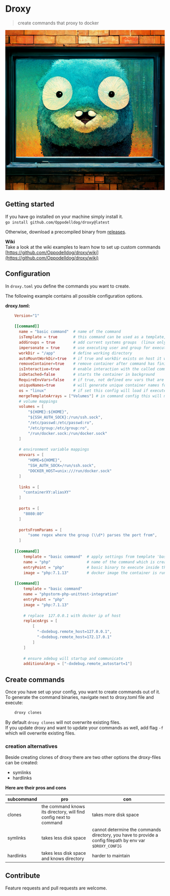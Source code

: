 # Droxy
> create commands that proxy to docker
  

![DROXY](droxy.png)

## Getting started
If you have go installed on your machine simply install it.  
```go install github.com/Oppodelldog/droxy@latest```  

Otherwise, download a precompiled binary from [releases](https://github.com/Oppodelldog/droxy/releases).  

**Wiki**  
Take a look at the wiki examples to learn how to set up custom commands  
[https://github.com/Oppodelldog/droxy/wiki](https://github.com/Oppodelldog/droxy/wiki)


## Configuration
In ```droxy.toml``` you define the commands you want to create.   

The following example contains all possible configuration options.

**droxy.toml:**  
```TOML
    Version="1"

    [[command]]
      name = "basic command"  # name of the command
      isTemplate = true       # this command can be used as a template, no command will be created
      addGroups = true        # add current systems groups  (linux only)
      impersonate = true      # use executing user and group for execution in the container (linux only)
      workDir = "/app"        # define working directory
      autoMountWorkDir=true   # if true and workDir exists on host it will be added to volume mounts
      removeContainer=true    # remove container after command has finished
      isInteractive=true      # enable interaction with the called command
      isDetached=false        # starts the container in background
      RequireEnvVars=false    # if true, not defined env vars that are configured will lead to an error
      uniqueNames=true        # will generate unique container names for every run.
      os = "linux"            # if set this config will load if executed on linux. 
      mergeTemplateArrays = ["Volumes"] # in command config this will merge Volumes instead of overwriting them
      # volume mappings
      volumes = [
          "${HOME}:${HOME}",
          "${SSH_AUTH_SOCK}:/run/ssh.sock",
          "/etc/passwd:/etc/passwd:ro",
          "/etc/group:/etc/group:ro",
          "/run/docker.sock:/run/docker.sock"
      ]

      # environment variable mappings
      envvars = [
          "HOME=${HOME}",
          "SSH_AUTH_SOCK=/run/ssh.sock",
          "DOCKER_HOST=unix:///run/docker.sock"
      ]

      links = [
        "containerXY:aliasXY"
      ]

      ports = [
        "8080:80"
      ]

      portsFromParams = [
          "some regex where the group (\\d*) parses the port from",
      ]

    [[command]]
        template = "basic command"  # apply settings from template 'basic command' to this command
    	name = "php"                # name of the command which is created by calling 'docker-proxy symlinks'
    	entryPoint = "php"          # basic binary to execute inside the container
    	image = "php:7.1.13"        # docker image the container is run on

    [[command]]
        template = "basic command"
    	name = "phpstorm-php-unittest-integration"
    	entryPoint = "php"
    	image = "php:7.1.13"

    	# replace  127.0.0.1 with docker ip of host
        replaceArgs = [
            [
              "-dxdebug.remote_host=127.0.0.1",
              "-dxdebug.remote_host=172.17.0.1"
            ]
        ]

        # ensure xdebug will startup and communicate
        additionalArgs = ["-dxdebug.remote_autostart=1"]

```

## Create commands
Once you have set up your config, you want to create commands out of it.
To generate the command binaries, navigate next to droxy.toml file and execute:
```bash
    droxy clones
```

By default ```droxy clones``` will not overwrite existing files.  
If you update droxy and want to update your commands as well, add flag ```-f``` which will overwrite existing files.

### creation alternatives
Beside creating clones of droxy there are two other options the droxy-files can be created:
* symlinks
* hardlinks

**Here are their pros and cons**

| subcommand | pro                                                               | con                                                                                                        |
|------------|-------------------------------------------------------------------|---------------------------------------------------------------------------------------------------------------|
| clones     | the command knows its directory, will find config next to command | takes more disk space                                                                                         |
| symlinks   | takes less disk space                                             | cannot determine the commands directory, you have to provide a config filepath by env var ```$DROXY_CONFIG``` |
| hardlinks  | takes less disk space and knows directory                         | harder to maintain                                                                                            |   

## Contribute
Feature requests and pull requests are welcome.

